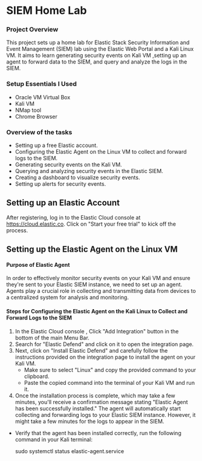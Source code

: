 #  SIEM Home Lab

### Project Overview

This project sets up a home lab for Elastic Stack Security Information and Event Management (SIEM) lab using the Elastic Web Portal and a Kali Linux VM. It aims to learn generating security events on Kali VM ,setting up an agent to forward data to the SIEM, and query and analyze the logs in the SIEM.

### Setup Essentials I Used
- Oracle VM Virtual Box
- Kali VM
- NMap tool
- Chrome Browser
  
### Overview of the tasks

- Setting up a free Elastic account.
- Configuring the Elastic Agent on the Linux VM to collect and forward logs to the SIEM.
- Generating security events on the Kali VM.
- Querying and analyzing security events in the Elastic SIEM.
- Creating a dashboard to visualize security events.
- Setting up alerts for security events.

## Setting up an Elastic Account
After registering, log in to the Elastic Cloud console at https://cloud.elastic.co. Click on "Start your free trial" to kick off the process.

## Setting up the Elastic Agent on the Linux VM 

#### Purpose of Elastic Agent

In order to effectively monitor security events on your Kali VM and ensure they're sent to your Elastic SIEM instance, we need to set up an agent. Agents play a crucial role in collecting and transmitting data from devices to a centralized system for analysis and monitoring.

#### Steps for Configuring the Elastic Agent on the Kali Linux to Collect and Forward Logs to the SIEM
1. In the Elastic Cloud console , Click "Add Integration" button in the bottom of the main Menu Bar.
2. Search for "Elastic Defend" and click on it to open the integration page.
3. Next, click on "Install Elastic Defend" and carefully follow the instructions provided on the integration page to install the agent on your Kali VM.
   - Make sure to select "Linux" and copy the provided command to your clipboard.
   - Paste the copied command into the terminal of your Kali VM and run it.
4. Once the installation process is complete, which may take a few minutes, you'll receive a confirmation message stating "Elastic Agent has been successfully installed." The agent will automatically start collecting and forwarding logs to your Elastic SIEM instance. However, it might take a few minutes for the logs to appear in the SIEM.
- Verify that the agent has been installed correctly, run the following command in your Kali terminal:
  
   sudo systemctl status elastic-agent.service
  



